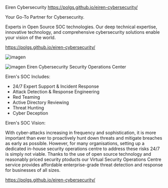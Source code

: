 Eiren Cybersecurity
https://polgs.github.io/eiren-cybersecurity/

Your Go-To Partner for Cybersecurity.

Experts in Open Source SOC technologies. Our deep technical expertise, innovative technology, and comprehensive cybersecurity solutions enable your vision of the world.


https://polgs.github.io/eiren-cybersecurity/

![imagen](https://github.com/PolGs/eiren-cybersecurity/assets/19478700/589affa3-1a4a-4464-8c9b-e75a7d85f06f)



![imagen](https://github.com/PolGs/eiren-cybersecurity/assets/19478700/5ab175e5-262e-4f5f-a157-a922795e63fa)
Eiren Cybersecurity Security Operations Center

Eiren's SOC Includes:

- 24/7 Expert Support & Incident Response
- Attack Detection & Response Engineering
- Red Teaming
- Active Directory Reviewing
- Threat Hunting
- Cyber Deception

Eiren's SOC Vision:

With cyber-attacks increasing in frequency and sophistication, it is more important than ever to proactively hunt down threats and mitigate breaches as early as possible. However, for many organisations, setting up a dedicated in-house security operations centre to address these risks 24/7 is simply not viable. Thanks to the use of open source technology and reasonably priced security ptoducts our Virtual Security Operations Centre service provides affordable enterprise-grade threat detection and response for businesses of all sizes. 



https://polgs.github.io/eiren-cybersecurity/
